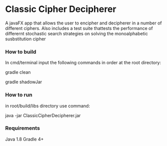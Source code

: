 # Classic Cipher Decipherer
A javaFX app that allows the user to encipher and decipherer in a number of different ciphers. Also includes a test suite thattests the performance of differernt stochastic search strategies on solving the monoalphabetic susbstitution cipher


### How to build

In cmd/terminal input the following commands in order at the root directory:

gradle clean

gradle shadowJar

### How to run
in root/build/libs directory use command:

java -jar ClassicCipherDecipherer.jar


### Requirements
Java 1.8
Gradle 4+


